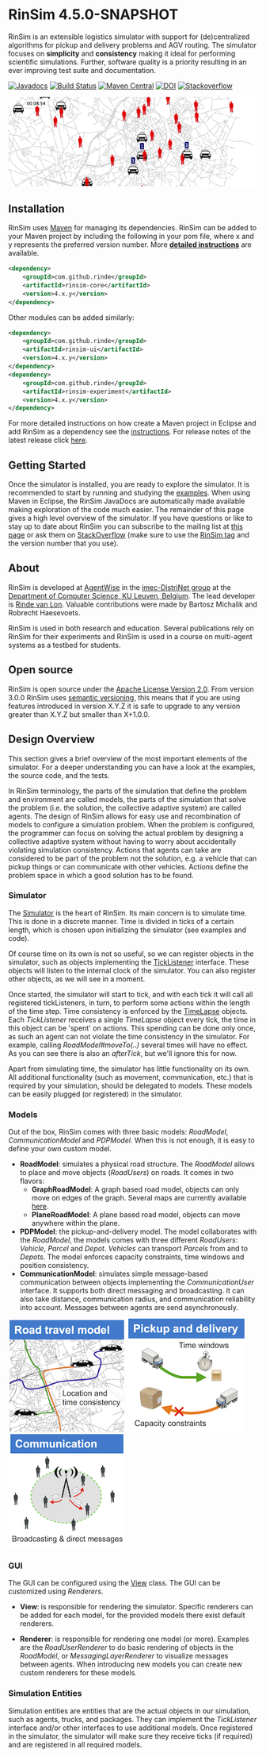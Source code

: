 # RinSim 4.5.0-SNAPSHOT

RinSim is an extensible logistics simulator with support for (de)centralized algorithms for pickup and delivery problems and AGV routing. The simulator focuses on __simplicity__ and __consistency__ making it ideal for performing scientific simulations. Further, software quality is a priority resulting in an ever improving test suite and documentation.

[![Javadocs](https://javadoc.io/badge/com.github.rinde/rinsim-core.svg?color=red)](https://javadoc.io/doc/com.github.rinde/rinsim-core)
[![Build Status](https://travis-ci.org/rinde/RinSim.svg?branch=master)](https://travis-ci.org/rinde/RinSim) 
[![Maven Central](https://maven-badges.herokuapp.com/maven-central/com.github.rinde/rinsim-core/badge.svg)](https://maven-badges.herokuapp.com/maven-central/com.github.rinde/rinsim-core)
[![DOI](https://zenodo.org/badge/DOI/10.5281/zenodo.192106.svg)](https://doi.org/10.5281/zenodo.192106)
[![Stackoverflow](https://img.shields.io/badge/stackoverflow-rinsim-orange.svg)](http://stackoverflow.com/questions/tagged/rinsim)

<!-- ![PDPModel](docs/topbar.png) -->
![Taxi Demo](docs/taxi-demo.gif)

## Installation

RinSim uses [Maven](http://maven.apache.org/) for managing its dependencies. RinSim can be added to your Maven project by including the following in your pom file, where x and y represents the preferred version number. More __[detailed instructions](docs/howtorun.md)__ are available.
```xml
<dependency>
	<groupId>com.github.rinde</groupId>
	<artifactId>rinsim-core</artifactId>
	<version>4.x.y</version>
</dependency>
```	
Other modules can be added similarly:
```xml
<dependency>
	<groupId>com.github.rinde</groupId>
	<artifactId>rinsim-ui</artifactId>
	<version>4.x.y</version>
</dependency>
<dependency>
	<groupId>com.github.rinde</groupId>
	<artifactId>rinsim-experiment</artifactId>
	<version>4.x.y</version>
</dependency>
```		
For more detailed instructions on how create a Maven project in Eclipse and add RinSim as a dependency see the [instructions](docs/howtorun.md). For release notes of the latest release click [here](releasenotes.md).
 
## Getting Started 
Once the simulator is installed, you are ready to explore the simulator. It is recommended to start by running and studying the [examples](example/README.md). When using Maven in Eclipse, the RinSim JavaDocs are automatically made available making exploration of the code much easier. The remainder of this page gives a high level overview of the simulator. If you have questions or like to stay up to date about RinSim you can subscribe to the mailing list at [this page](https://groups.google.com/forum/?fromgroups=#!forum/rinsim) or ask them on [StackOverflow](https://stackoverflow.com/) (make sure to use the [RinSim tag](https://stackoverflow.com/questions/tagged/rinsim) and the version number that you use).

## About
RinSim is developed at [AgentWise](http://distrinet.cs.kuleuven.be/research/taskforces/agentwise) in the [imec-DistriNet group](http://distrinet.cs.kuleuven.be/) at the [Department of Computer Science, KU Leuven, Belgium](http://www.cs.kuleuven.be/). The lead developer is [Rinde van Lon](http://distrinet.cs.kuleuven.be/people/rinde). Valuable contributions were made by Bartosz Michalik and Robrecht Haesevoets.

RinSim is used in both research and education. Several publications rely on RinSim for their experiments and RinSim is used in a course on multi-agent systems as a testbed for students.

## Open source
RinSim is open source under the [Apache License Version 2.0](LICENSE).
From version 3.0.0 RinSim uses [semantic versioning](http://semver.org/), this means that if you are using features introduced in version X.Y.Z it is safe to upgrade to any version greater than X.Y.Z but smaller than X+1.0.0.


## Design Overview

This section gives a brief overview of the most important elements of the simulator. For a deeper understanding you can have a look at the examples, the source code, and the tests.

In RinSim terminology, the parts of the simulation that define the problem and environment are called models, the parts of the simulation that solve the problem (i.e. the solution, the collective adaptive system) are called agents. The design of RinSim allows for easy use and recombination of models to configure a simulation problem. When the problem is configured, the programmer can focus on solving the actual problem by designing a collective adaptive system without having to worry about accidentally violating simulation consistency. Actions that agents can take are considered to be part of the problem not the solution, e.g. a vehicle that can pickup things or can communicate with other vehicles. Actions define the problem space in which a good solution has to be found.

### Simulator

The [Simulator](core/src/main/java/com/github/rinde/rinsim/core/Simulator.java) is the heart of RinSim. Its main concern is to simulate time. This is done in a discrete manner. Time is divided in ticks of a certain length, which is chosen upon initializing the simulator (see examples and code).

Of course time on its own is not so useful, so we can register objects in the simulator, such as objects implementing the  [TickListener](core/src/main/java/com/github/rinde/rinsim/core/model/time/TickListener.java) interface. These objects will listen to the internal clock of the simulator. You can also register other objects, as we will see in a moment.

Once started, the simulator will start to tick, and with each tick it will call all registered tickListeners, in turn, to perform some actions within the length of the time step. Time consistency is enforced by the [TimeLapse](
core/src/main/java/com/github/rinde/rinsim/core/model/time/TimeLapse.java) objects. Each _TickListener_ receives a single _TimeLapse_ object every tick, the time in this object can be 'spent' on actions. This spending can be done only once, as such an agent can not violate the time consistency in the simulator. For example, calling _RoadModel#moveTo(..)_ several times will have no effect. As you can see there is also an _afterTick_, but we'll ignore this for now.

Apart from simulating time, the simulator has little functionality on its own. All additional functionality (such as movement, communication, etc.) that is required by your simulation, should be delegated to models. These models can be easily plugged (or registered) in the simulator.

### Models

Out of the box, RinSim comes with three basic models: _RoadModel_, _CommunicationModel_ and _PDPModel_. When this is not enough, it is easy to define your own custom model.

* __RoadModel__: simulates a physical road structure. The _RoadModel_ allows to place and move objects (_RoadUsers_) on roads. It comes in two flavors:
	* __GraphRoadModel__: A graph based road model, objects can only move on edges of the graph. Several maps are currently available [here](http://people.cs.kuleuven.be/~rinde.vanlon/rinsim/maps/).
	* __PlaneRoadModel__: A plane based road model, objects can move anywhere within the plane.
* __PDPModel__: the pickup-and-delivery model. The model collaborates with the _RoadModel_, the models comes with three different _RoadUsers_: _Vehicle_, _Parcel_ and _Depot_. _Vehicles_ can transport _Parcels_ from and to _Depots_. The model enforces capacity constraints, time windows and position consistency.
* __CommunicationModel__: simulates simple message-based communication between objects implementing the _CommunicationUser_ interface.
It supports both direct messaging and broadcasting.
It can also take distance, communication radius, and communication reliability into account.
Messages between agents are send asynchronously.

![RoadModel](docs/RoadModel.png) ![PDPModel](docs/PDPModel.png) ![CommunicationModel](docs/CommunicationModel.png)

### GUI

The GUI can be configured using the [View](ui/src/main/java/com/github/rinde/rinsim/ui/View.java) class. The GUI can be customized using _Renderers_.

* __View__: is responsible for rendering the simulator. Specific renderers can be added for each model, for the provided models there exist default renderers.

* __Renderer__: is responsible for rendering one model (or more).
Examples are the _RoadUserRenderer_ to do basic rendering of objects in the _RoadModel_, or _MessagingLayerRenderer_ to visualize messages between agents.
When introducing new models you can create new custom renderers for these models.

### Simulation Entities

Simulation entities are entities that are the actual objects in our simulation, such as agents, trucks, and packages.
They can implement the _TickListener_ interface and/or other interfaces to use additional models.
Once registered in the simulator, the simulator will make sure they receive ticks (if required) and are registered in all required models.

<!--
## Git and Maven
This section assumes that you are using [Eclipse](http://www.eclipse.org) with [m2e](http://eclipse.org/m2e/) and optionally [eGit](http://www.eclipse.org/egit/). Installation instructions for each can be found on their respective websites.

### Using eGit

* Go to _File -> Import..._
* Select _Git -> Projects from Git_ and click _next_.
* Select _URI_ and click _next_.
* Enter
````
git@github.com:rinde/RinSim.git
````
in the URI field, select _https_ as protocol, and click _next_.
* Select the __v2__ branch and click _next_.
* Choose a local directory for your project and click _next_.
* Wait for eGit to download the project.
* Make sure _Import existing projects_ is selected and click _next_.
* Click _finish_.

You will now have one project in eclipse. See _Importing the Maven projects in eclipse_ on how to actually use it.

To update the simulator later on, right-click on the top-level project, go to _Team_ and select and select _Pull_.


### Using Git (commandline)

* Open a terminal.
* Navigate to the directory where you want to store the RinSim project.
* Execute the following git command

	````
	git clone git://github.com/rinde/RinSim.git
	````
	
	This will download all the source files of the RinSim project to your local directory.

To update the simulator later on, you can use the _pull_ command:

````
git pull origin v2
````

### Importing the Maven projects in eclipse

RinSim relies on Maven to load all required dependencies.
To make use of Maven in eclipse you have to execute the following steps:

* In eclipse go to _File -> Import... -> Maven -> Existing Maven Projects_.
* Browse to your local RinSim directory.
* You will now see a list of _.pom_ files.
* Select all the _.pom_ files except the one named _packaging_
* Click _Finish_.

After finishing the import, you should see the following four projects in your workspace:

* _core_: the heart of the simulator and the models.
* _ui_: everything related to visualizing stuff for the simulator. 
* _example_: some simple examples of how to use the simulator.
* _problem_: some specific problem implementations.



#### Using eGit

1. Go to _File -> Import..._
* Select _Git -> Projects from Git_.
* Select _URI_.
* Enter
````
git@github.com:rinde/RinSim.git
````
in the URI field (do not alter any other input fields) and click _next_.
* __Only__ select the __v2__ branch and click _next_.
* Choose a local directory for your project and click _next_.
* Wait for eGit to download the project.
* Make sure _Import existing projects_ is selected and click _next_.
* Click _finish_.

You will now have one project in eclipse.
Because we use Maven, you cannot use this project directly.
Instead, You now have to import the all sub-projects (except __packaging__) individually.
Perform steps __1__ to __9__ again for each sub-project

__Important__: In step 6, choose another directory for the specific sub-project.
In step 8, select core/ui/example from the working directory.

__Note__: Some versions of eclipse do not show the sub-directories in step 8.
To solve this, first click _back_ then again _next_.

To update the simulator later on, right-click on a specific sub-project, go to _Team_ and select _Pull_.


#### Using Git

* Open a terminal.
* Navigate to the directory where you want to store the RinSim project.
* Execute the following git command

	````
	git clone git://github.com/rinde/RinSim.git
	````
	
	This will download all the source files of the RinSim project to you local directory.

RinSim relies on Maven to load all required dependencies.
To make use of Maven in eclipse you have to execute the following steps:

* In eclipse go to _File -> Import... -> Maven -> Existing Maven Projects_
* Browse to your local RinSim directory.
* You will now see a list of _.pom_ files.
* Select all _.pom_ files except (_packaging.pom_).
* Click _Finish_

After finishing the import, you should see the following three projects in your workspace:

* _core_: the heart of the simulator and the models.
* _ui_: everything related to visualizing stuff for the simulator.
* _example_: some simple examples of how to use the simulator. 
* _problem_: standard problem implementations.

To update the simulator later on, you can use the _pull_ command:

````
git pull origin v2
````

-->





<!--
### Using gitHub's issues to report changes

You can use gitHub's issue feature to report problems, bugs, or useful features for RinSim.

Remember:

* The issue system should only be used for stuff directly related to RinSim, not for questions about the MAS course or for questions on how to do stuff with RinSim. You can use Toledo/lab sessions/fellow students for this.
* Check if your issue has already been reported.
* Be precise in the description of your issue.
* When reporting a bug, give sufficient information on how to reproduce the bug.
* Think twice before creating a new issue.
-->
<!-- 
_more guidelines available soon_

### Making pull requests for RinSim

_available soon_ -->
